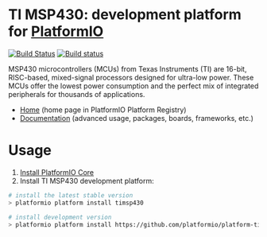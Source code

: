 # TI MSP430: development platform for [PlatformIO](http://platformio.org)
[![Build Status](https://travis-ci.org/platformio/platform-timsp430.svg?branch=develop)](https://travis-ci.org/platformio/platform-timsp430)
[![Build status](https://ci.appveyor.com/api/projects/status/rak8taqp0jqrmi53/branch/develop?svg=true)](https://ci.appveyor.com/project/ivankravets/platform-timsp430/branch/develop)

MSP430 microcontrollers (MCUs) from Texas Instruments (TI) are 16-bit, RISC-based, mixed-signal processors designed for ultra-low power. These MCUs offer the lowest power consumption and the perfect mix of integrated peripherals for thousands of applications.

* [Home](http://platformio.org/platforms/timsp430) (home page in PlatformIO Platform Registry)
* [Documentation](http://docs.platformio.org/page/platforms/timsp430.html) (advanced usage, packages, boards, frameworks, etc.)

# Usage

1. [Install PlatformIO Core](http://docs.platformio.org/en/latest/core.html)
2. Install TI MSP430 development platform:
```bash
# install the latest stable version
> platformio platform install timsp430

# install development version
> platformio platform install https://github.com/platformio/platform-timsp430.git
```
